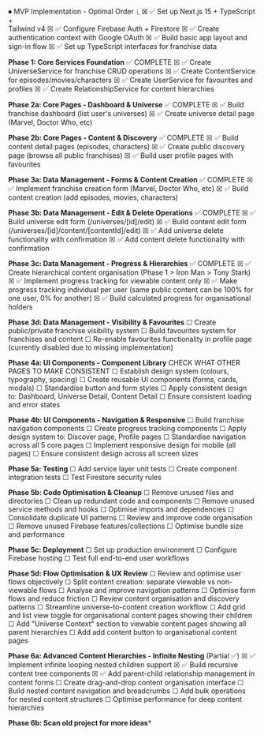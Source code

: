 ⏺ MVP Implementation - Optimal Order
  ⎿ ☒ ✅ Set up Next.js 15 + TypeScript +          
      Tailwind v4
    ☒ ✅ Configure Firebase Auth + Firestore
    ☒ ✅ Create authentication context with 
      Google OAuth
    ☒ ✅ Build basic app layout and sign-in flow
    ☒ ✅ Set up TypeScript interfaces for 
      franchise data

**Phase 1: Core Services Foundation** ✅ COMPLETE
    ☒ ✅ Create UniverseService for franchise CRUD
      operations
    ☒ ✅ Create ContentService for
      episodes/movies/characters
    ☒ ✅ Create UserService for favourites and
      profiles
    ☒ ✅ Create RelationshipService for content
      hierarchies

**Phase 2a: Core Pages - Dashboard & Universe** ✅ COMPLETE
    ☒ ✅ Build franchise dashboard (list user's
      universes)
    ☒ ✅ Create universe detail page (Marvel, Doctor
      Who, etc)

**Phase 2b: Core Pages - Content & Discovery** ✅ COMPLETE
    ☒ ✅ Build content detail pages (episodes,
      characters)
    ☒ ✅ Create public discovery page (browse all
      public franchises)
    ☒ ✅ Build user profile pages with favourites

**Phase 3a: Data Management - Forms & Content Creation** ✅ COMPLETE
    ☒ ✅ Implement franchise creation form (Marvel,
      Doctor Who, etc)
    ☒ ✅ Build content creation (add episodes,
      movies, characters)

**Phase 3b: Data Management - Edit & Delete Operations** ✅ COMPLETE
    ☒ ✅ Build universe edit form (/universes/[id]/edit)
    ☒ ✅ Build content edit form (/universes/[id]/content/[contentId]/edit)
    ☒ ✅ Add universe delete functionality with confirmation
    ☒ ✅ Add content delete functionality with confirmation

**Phase 3c: Data Management - Progress & Hierarchies** ✅ COMPLETE
    ☒ ✅ Create hierarchical content organisation
      (Phase 1 > Iron Man > Tony Stark)
    ☒ ✅ Implement progress tracking for viewable
      content only
    ☒ ✅ Make progress tracking individual per user 
      (same public content can be 100% for one user, 0% for another)
    ☒ ✅ Build calculated progress for
      organisational holders

**Phase 3d: Data Management - Visibility & Favourites**
    ☐ Create public/private franchise visibility
      system
    ☐ Build favourites system for franchises and
      content
    ☐ Re-enable favourites functionality in profile page
      (currently disabled due to missing implementation)

**Phase 4a: UI Components - Component Library**
CHECK WHAT OTHER PAGES TO MAKE CONSISTENT
    ☐ Establish design system (colours, typography, spacing)
    ☐ Create reusable UI components (forms, cards, modals)
    ☐ Standardise button and form styles
    ☐ Apply consistent design to: Dashboard, Universe Detail, Content Detail
    ☐ Ensure consistent loading and error states

**Phase 4b: UI Components - Navigation & Responsive**
    ☐ Build franchise navigation components
    ☐ Create progress tracking components
    ☐ Apply design system to: Discover page, Profile pages
    ☐ Standardise navigation across all 5 core pages
    ☐ Implement responsive design for mobile (all pages)
    ☐ Ensure consistent design across all screen sizes

**Phase 5a: Testing**
    ☐ Add service layer unit tests
    ☐ Create component integration tests
    ☐ Test Firestore security rules

**Phase 5b: Code Optimisation & Cleanup**
    ☐ Remove unused files and directories
    ☐ Clean up redundant code and components
    ☐ Remove unused service methods and hooks
    ☐ Optimise imports and dependencies
    ☐ Consolidate duplicate UI patterns
    ☐ Review and improve code organisation
    ☐ Remove unused Firebase features/collections
    ☐ Optimise bundle size and performance

**Phase 5c: Deployment**
    ☐ Set up production environment
    ☐ Configure Firebase hosting
    ☐ Test full end-to-end user workflows

**Phase 5d: Flow Optimisation & UX Review**
    ☐ Review and optimise user flows objectively
    ☐ Split content creation: separate viewable vs non-viewable flows
    ☐ Analyse and improve navigation patterns
    ☐ Optimise form flows and reduce friction
    ☐ Review content organisation and discovery patterns
    ☐ Streamline universe-to-content creation workflow
    ☐ Add grid and list view toggle for organisational content pages showing their children
    ☐ Add "Universe Context" section to viewable content pages showing all parent hierarchies
    ☐ Add add content button to organisational content pages

**Phase 6a: Advanced Content Hierarchies - Infinite Nesting** (Partial ✅)
    ☒ ✅ Implement infinite looping nested children support
    ☒ ✅ Build recursive content tree components
    ☒ ✅ Add parent-child relationship management in content forms
    ☐ Create drag-and-drop content organisation interface
    ☐ Build nested content navigation and breadcrumbs
    ☐ Add bulk operations for nested content structures
    ☐ Optimise performance for deep content hierarchies

**Phase 6b: Scan old project for more ideas***